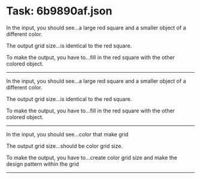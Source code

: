 # Task: 6b9890af.json

In the input, you should see...a large red square and a smaller object of a different color.

The output grid size...is identical to the red square.

To make the output, you have to...fill in the red square with the other colored object.

---

In the input, you should see...a large red square and a smaller object of a different color.

The output grid size...is identical to the red square.

To make the output, you have to...fill in the red square with the other colored object.

---

In the input, you should see...color that make grid

The output grid size...should be color grid size.

To make the output, you have to...create color grid size and make the design pattern within the grid

---

